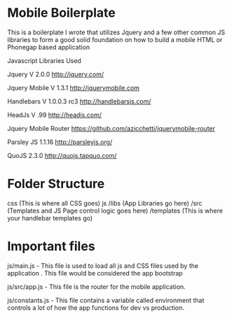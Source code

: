 Mobile Boilerplate
==================
This is a boilerplate I wrote that utilizes Jquery and a few other common JS libraries to form a good solid foundation on how to build a mobile HTML or Phonegap based application

Javascript Libraries Used

Jquery V 2.0.0 http://jquery.com/

Jquery Mobile V 1.3.1 http://jquerymobile.com

Handlebars V 1.0.0.3 rc3 http://handlebarsjs.com/

HeadJs V .99 http://headjs.com/

Jquery Mobile Router https://github.com/azicchetti/jquerymobile-router

Parsley JS 1.1.16 http://parsleyjs.org/

QuoJS 2.3.0 http://quojs.tapquo.com/

Folder Structure 
==================
css (This is where all CSS goes)
js
	/libs (App Libraries go here)
	/src (Templates and JS Page control logic goes here)
	   /templates (This is where your handlebar templates go)
	  
	  
Important files
===============

js/main.js - This file is used to load all js and CSS files used by the application . This file would be considered the app bootstrap

js/src/app.js - This file is the router for the mobile application.  

js/constants.js - This file contains a variable called environment that controls a lot of how the app functions for dev vs production.

